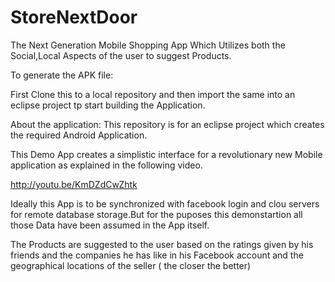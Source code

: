StoreNextDoor
=============

The Next Generation Mobile Shopping App Which Utilizes both the Social,Local Aspects of the user to suggest Products.


To generate the APK file:

First Clone this to a local repository and then import the same into an eclipse project tp start building the Application. 



About the application:
This repository is for an eclipse project which creates the required Android Application.

This Demo App creates a simplistic interface for a revolutionary new Mobile application as explained in the following video.

http://youtu.be/KmDZdCwZhtk


Ideally this App is to be synchronized with facebook login and clou servers for remote database storage.But for the puposes 
this demonstartion all those Data have been assumed in the App itself.

The Products are suggested to the user based on the ratings given by his friends and the companies he has like in his
Facebook account and the geographical locations of the seller ( the closer the better)

